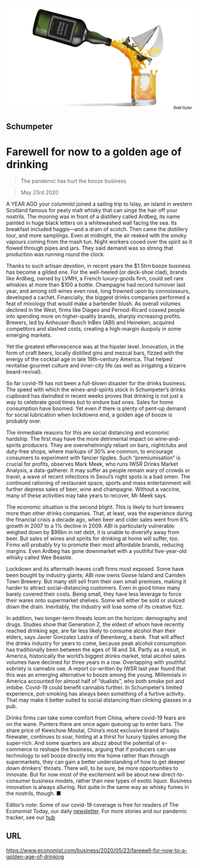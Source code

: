 ![](./images/20200523_WBD000_0.jpg)

## Schumpeter

# Farewell for now to a golden age of drinking

> The pandemic has hurt the booze business

> May 23rd 2020

A  YEAR AGO your columnist joined a sailing trip to Islay, an island in western Scotland famous for peaty malt whisky that can singe the hair off your nostrils. The mooring was in front of a distillery called Ardbeg, its name painted in huge black letters on a whitewashed wall facing the sea. Its breakfast included haggis—and a dram of scotch. Then came the distillery tour, and more samplings. Even at midnight, the air reeked with the smoky vapours coming from the mash tun. Night workers cooed over the spirit as it flowed through pipes and jars. They said demand was so strong that production was running round the clock.

Thanks to such artisan devotion, in recent years the $1.5trn booze business has become a gilded one. For the well-heeled (or deck-shoe clad), brands like Ardbeg, owned by LVMH, a French luxury-goods firm, could sell rare whiskies at more than $100 a bottle. Champagne had record turnover last year, and among still wines even rosé, long frowned upon by connoisseurs, developed a cachet. Financially, the biggest drinks companies performed a feat of mixology that would make a bartender blush. As overall volumes declined in the West, firms like Diageo and Pernod-Ricard coaxed people into spending more on higher-quality brands, sharply increasing profits. Brewers, led by Anheuser-Busch InBev (ABI) and Heineken, acquired competitors and slashed costs, creating a high-margin duopoly in some emerging markets.

Yet the greatest effervescence was at the hipster level. Innovation, in the form of craft beers, locally distilled gins and mezcal bars, fizzed with the energy of the cocktail age in late 19th-century America. That helped revitalise gourmet culture and inner-city life (as well as irrigating a bizarre beard-revival).

So far covid-19 has not been a full-blown disaster for the drinks business. The speed with which the wines-and-spirits stock in Schumpeter’s drinks cupboard has dwindled in recent weeks proves that drinking is not just a way to celebrate good times but to endure bad ones. Sales for home consumption have boomed. Yet even if there is plenty of pent-up demand for social lubrication when lockdowns end, a golden age of booze is probably over.

The immediate reasons for this are social distancing and economic hardship. The first may have the more detrimental impact on wine-and-spirits producers. They are overwhelmingly reliant on bars, nightclubs and duty-free shops, where markups of 30% are common, to encourage consumers to experiment with fancier tipples. Such “premiumisation” is crucial for profits, observes Mark Meek, who runs IWSR Drinks Market Analysis, a data-gatherer. It may suffer as people remain wary of crowds or travel; a wave of recent infections in Seoul’s night spots is a bad omen. The continued rationing of restaurant space, sports and mass entertainment will further depress sales of beer, wine and champagne. Without a vaccine, many of these activities may take years to recover, Mr Meek says.

The economic situation is the second blight. This is likely to hurt brewers more than other drinks companies. That, at least, was the experience during the financial crisis a decade ago, when beer and cider sales went from 6% growth in 2007 to a 1% decline in 2009. ABI is particularly vulnerable: weighed down by $96bn in net debt, it is unable to diversify away from beer. But sales of wines and spirits for drinking at home will suffer, too. Firms will probably try to promote their most affordable brands, reducing margins. Even Ardbeg has gone downmarket with a youthful five-year-old whisky called Wee Beastie.

Lockdown and its aftermath leaves craft firms most exposed. Some have been bought by industry giants; ABI now owns Goose Island and Camden Town Brewery. But many still sell from their own small premises, making it harder to attract social-distancing customers. Even in good times many barely covered their costs. Being small, they have less leverage to force their wares onto supermarket shelves. Some will either be sold or sluiced down the drain. Inevitably, the industry will lose some of its creative fizz.

In addition, two longer-term threats loom on the horizon: demography and drugs. Studies show that Generation Z, the eldest of whom have recently reached drinking age, are far less likely to consume alcohol than their elders, says Javier Gonzalez Lastra of Berenberg, a bank. That will affect the drinks industry for years to come, because peak alcohol consumption has traditionally been between the ages of 18 and 34. Partly as a result, in America, historically the world’s biggest drinks market, total alcohol sales volumes have declined for three years in a row. Overlapping with youthful sobriety is cannabis use. A report co-written by IWSR last year found that this was an emerging alternative to booze among the young. Millennials in America accounted for almost half of “dualists”, who both smoke pot and imbibe. Covid-19 could benefit cannabis further. In Schumpeter’s limited experience, pot-smoking has always been something of a furtive activity. That may make it better suited to social distancing than clinking glasses in a pub.

Drinks firms can take some comfort from China, where covid-19 fears are on the wane. Punters there are once again queuing up to enter bars. The share price of Kweichow Moutai, China’s most exclusive brand of baijiu firewater, continues to soar, hinting at a thirst for luxury tipples among the super-rich. And some quarters are abuzz about the potential of e-commerce to reshape the business, arguing that if producers can use technology to sell booze directly into the home rather than through supermarkets, they can gain a better understanding of how to get deeper down drinkers’ throats. There will, to be sure, be more opportunities to innovate. But for now most of the excitement will be about new direct-to-consumer business models, rather than new types of exotic liquor. Business innovation is always alluring. Not quite in the same way as whisky fumes in the nostrils, though. ■

Editor’s note: Some of our covid-19 coverage is free for readers of The Economist Today, our daily [newsletter](https://www.economist.com/https://my.economist.com/user#newsletter). For more stories and our pandemic tracker, see our [hub](https://www.economist.com//news/2020/03/11/the-economists-coverage-of-the-coronavirus)

## URL

https://www.economist.com/business/2020/05/23/farewell-for-now-to-a-golden-age-of-drinking
